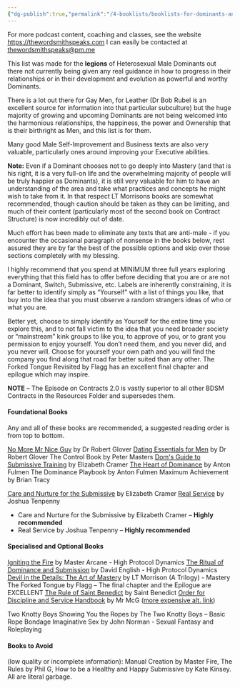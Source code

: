 ```yaml
---
{"dg-publish":true,"permalink":"/4-booklists/booklists-for-dominants-and-masters/","updated":"2024-12-20T06:16:37.160+08:00"}
---
```



For more podcast content, coaching and classes, see the website https://thewordsmithspeaks.com
I can easily be contacted at thewordsmithspeaks@pm.me

This list was made for the **legions** of Heterosexual Male Dominants out there not currently being given any real guidance in how to progress in their relationships or in their development and evolution as powerful and worthy Dominants.

There is a lot out there for Gay Men, for Leather (Dr Bob Rubel is an excellent source for information into that particular subculture) but the huge majority of growing and upcoming Dominants are not being welcomed into the harmonious relationships, the happiness, the power and Ownership that is their birthright as Men, and this list is for them.

Many good Male Self-Improvement and Business texts are also very valuable, particularly ones around improving your Executive abilities.

**Note:** Even if a Dominant chooses not to go deeply into Mastery (and that is his right, it is a very full-on life and the overwhelming majority of people will be truly happier as Dominants), it is still very valuable for him to have an understanding of the area and take what practices and concepts he might wish to take from it. In that respect LT Morrisons books are somewhat recommended, though caution should be taken as they can be limiting, and much of their content (particularly most of the second book on Contract Structure) is now incredibly out of date.

Much effort has been made to eliminate any texts that are anti-male - if you encounter the occasional paragraph of nonsense in the books below, rest assured they are by far the best of the possible options and skip over those sections completely with my blessing.

I highly recommend that you spend at MINIMUM three full years exploring everything that this field has to offer before deciding that you are or are not a Dominant, Switch, Submissive, etc. Labels are inherently constraining, it is far better to identify simply as “Yourself” with a list of things you like, that buy into the idea that you must observe a random strangers ideas of who or what you are.

Better yet, choose to simply identify as Yourself for the entire time you explore this, and to not fall victim to the idea that you need broader society or “mainstream” kink groups to like you, to approve of you, or to grant you permission to enjoy yourself. You don’t need them, and you never did, and you never will. Choose for yourself your own path and you will find the company you find along that road far better suited than any other. The Forked Tongue Revisited by Flagg has an excellent final chapter and epilogue which may inspire.

**NOTE** – The Episode on Contracts 2.0 is vastly superior to all other BDSM Contracts in the Resources Folder and supersedes them.

#### Foundational Books

Any and all of these books are recommended, a suggested reading order is from top to bottom.

[No More Mr Nice Guy](https://amzn.to/33H1KDz) by Dr Robert Glover
[Dating Essentials for Men](https://amzn.to/2UMCkCI) by Dr Robert Glover
The Control Book by Peter Masters
[Dom's Guide to Submissive Training](https://amzn.to/35In3Xd) by Elizabeth Cramer
[The Heart of Dominance](https://amzn.to/32rY6Nw) by Anton Fulmen
The Dominance Playbook by Anton Fulmen
Maximum Achievement by Brian Tracy

[Care and Nurture for the Submissive](https://amzn.to/2J0wnMy) by Elizabeth Cramer
[Real Service](https://amzn.to/2oIfwHo) by Joshua Tenpenny






- Care and Nurture for the Submissive by Elizabeth Cramer – **Highly recommended**
- Real Service by Joshua Tenpenny – **Highly recommended**

#### Specialised and Optional Books

[Igniting the Fire](https://amzn.to/2J3mzBo) by Master Arcane - High Protocol Dynamics
[The Ritual of Dominance and Submission](https://amzn.to/32qyctB) by David English - High Protocol Dynamics
[Devil in the Details: The Art of Mastery](https://amzn.to/35LJx9C) by LT Morrison (A Trilogy) - Mastery
The Forked Tongue by Flagg – The final chapter and the Epilogue are EXCELLENT
[The Rule of Saint Benedict](https://amzn.to/39LjYqb) by Saint Benedict
[Order for Discipline and Service Handbook](http://www.lulu.com/au/en/shop/order-for-discipline-and-service/order-for-discipline-and-service-handbook/paperback/product-5380059.html) by Mr McG ([more expensive alt. link](https://amzn.to/2J0h9Xz))

Two Knotty Boys Showing You the Ropes by The Two Knotty Boys – Basic Rope Bondage
Imaginative Sex by John Norman - Sexual Fantasy and Roleplaying

#### Books to Avoid 

(low quality or incomplete information): Manual Creation by Master Fire, The Rules by Phil G, How to be a Healthy and Happy Submissive by Kate Kinsey. All are literal garbage.
